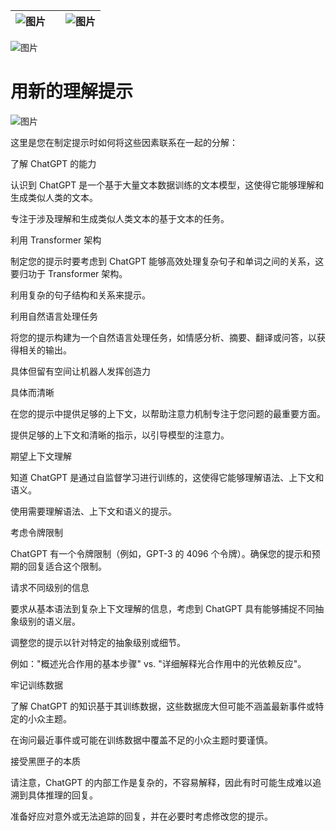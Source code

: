 | ![图片](img/chapter_title_corner_decoration_left.png) |  | ![图片](img/chapter_title_corner_decoration_right.png) |
| --- | --- | --- |

![图片](img/chapter_title_above.png)

# 用新的理解提示

![图片](img/chapter_title_below.png)

这里是您在制定提示时如何将这些因素联系在一起的分解：

了解 ChatGPT 的能力

认识到 ChatGPT 是一个基于大量文本数据训练的文本模型，这使得它能够理解和生成类似人类的文本。

专注于涉及理解和生成类似人类文本的基于文本的任务。

利用 Transformer 架构

制定您的提示时要考虑到 ChatGPT 能够高效处理复杂句子和单词之间的关系，这要归功于 Transformer 架构。

利用复杂的句子结构和关系来提示。

利用自然语言处理任务

将您的提示构建为一个自然语言处理任务，如情感分析、摘要、翻译或问答，以获得相关的输出。

具体但留有空间让机器人发挥创造力

具体而清晰

在您的提示中提供足够的上下文，以帮助注意力机制专注于您问题的最重要方面。

提供足够的上下文和清晰的指示，以引导模型的注意力。

期望上下文理解

知道 ChatGPT 是通过自监督学习进行训练的，这使得它能够理解语法、上下文和语义。

使用需要理解语法、上下文和语义的提示。

考虑令牌限制

ChatGPT 有一个令牌限制（例如，GPT-3 的 4096 个令牌）。确保您的提示和预期的回复适合这个限制。

请求不同级别的信息

要求从基本语法到复杂上下文理解的信息，考虑到 ChatGPT 具有能够捕捉不同抽象级别的语义层。

调整您的提示以针对特定的抽象级别或细节。

例如："概述光合作用的基本步骤" vs. "详细解释光合作用中的光依赖反应"。

牢记训练数据

了解 ChatGPT 的知识基于其训练数据，这些数据庞大但可能不涵盖最新事件或特定的小众主题。

在询问最近事件或可能在训练数据中覆盖不足的小众主题时要谨慎。

接受黑匣子的本质

请注意，ChatGPT 的内部工作是复杂的，不容易解释，因此有时可能生成难以追溯到具体推理的回复。

准备好应对意外或无法追踪的回复，并在必要时考虑修改您的提示。
